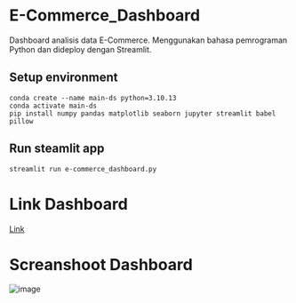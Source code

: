 # E-Commerce_Dashboard
Dashboard analisis data E-Commerce. Menggunakan bahasa pemrograman Python dan dideploy dengan Streamlit.

## Setup environment
```
conda create --name main-ds python=3.10.13
conda activate main-ds
pip install numpy pandas matplotlib seaborn jupyter streamlit babel pillow
```

## Run steamlit app
```
streamlit run e-commerce_dashboard.py
```
# Link Dashboard
[Link](https://e-commercedashboard.streamlit.app)

# Screanshoot Dashboard
![image](https://github.com/MuhamadSyarifFakhrezi/E-Commerce_Dashboard/assets/142317741/407072e9-3114-47c0-85fa-0f398d038ea3)
